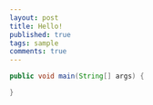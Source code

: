 ```yaml
---
layout: post
title: Hello!
published: true
tags: sample
comments: true
---
```


```java
public void main(String[] args) {

}
```
